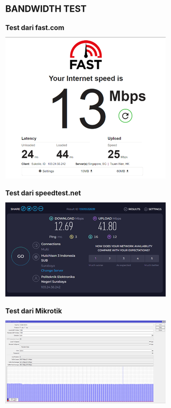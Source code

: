 # BANDWIDTH TEST

## Test dari fast.com

<div align="center">
<img src="../../asset/minggu 13/fast.png" />
</div>

## Test dari speedtest.net

<div align="center">
<img src="../../asset/minggu 13/tes.png" />
</div>

## Test dari Mikrotik

<div align="center">
<img src="../../asset/minggu 13/mikrotik.png" />
</div>
